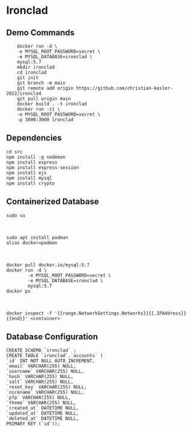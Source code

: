 # Ironclad

## Demo Commands

        docker run -d \
        -e MYSQL_ROOT_PASSWORD=secret \
        -e MYSQL_DATABASE=ironclad \
        mysql:5.7
        mkdir ironclad
        cd ironclad
        git init
        git branch -m main
        git remote add origin https://github.com/christian-kesler-2022/ironclad
        git pull origin main
        docker build . -t ironclad
        docker run -it \
        -e MYSQL_ROOT_PASSWORD=secret \
        -p 3000:3000 ironclad

## Dependencies

    cd src
    npm install -g nodemon
    npm install express
    npm install express-session
    npm install ejs
    npm install mysql
    npm install crypto

## Containerized Database

    sudo su

<br>

    sudo apt install podman
    alias docker=podman

<br>

    docker pull docker.io/mysql:5.7
    docker run -d \
            -e MYSQL_ROOT_PASSWORD=secret \
            -e MYSQL_DATABASE=ironclad \
            mysql:5.7
    docker ps

<br>

    docker inspect -f '{{range.NetworkSettings.Networks}}{{.IPAddress}}{{end}}' <container>

## Database Configuration

    CREATE SCHEMA `ironclad` ;
    CREATE TABLE `ironclad`.`accounts` (
    `id` INT NOT NULL AUTO_INCREMENT,
    `email` VARCHAR(255) NULL,
    `username` VARCHAR(255) NULL,
    `hash` VARCHAR(255) NULL,
    `salt` VARCHAR(255) NULL,
    `reset_key` VARCHAR(255) NULL,
    `nickname` VARCHAR(255) NULL,
    `pfp` VARCHAR(255) NULL,
    `theme` VARCHAR(255) NULL,
    `created_at` DATETIME NULL,
    `updated_at` DATETIME NULL,
    `deleted_at` DATETIME NULL,
    PRIMARY KEY (`id`));
